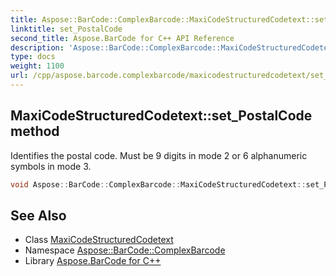 ```yaml
---
title: Aspose::BarCode::ComplexBarcode::MaxiCodeStructuredCodetext::set_PostalCode method
linktitle: set_PostalCode
second_title: Aspose.BarCode for C++ API Reference
description: 'Aspose::BarCode::ComplexBarcode::MaxiCodeStructuredCodetext::set_PostalCode method. Identifies the postal code. Must be 9 digits in mode 2 or 6 alphanumeric symbols in mode 3 in C++.'
type: docs
weight: 1100
url: /cpp/aspose.barcode.complexbarcode/maxicodestructuredcodetext/set_postalcode/
---
```

## MaxiCodeStructuredCodetext::set_PostalCode method


Identifies the postal code. Must be 9 digits in mode 2 or 6 alphanumeric symbols in mode 3.

```cpp
void Aspose::BarCode::ComplexBarcode::MaxiCodeStructuredCodetext::set_PostalCode(System::String value)
```

## See Also

* Class [MaxiCodeStructuredCodetext](../)
* Namespace [Aspose::BarCode::ComplexBarcode](../../)
* Library [Aspose.BarCode for C++](../../../)

